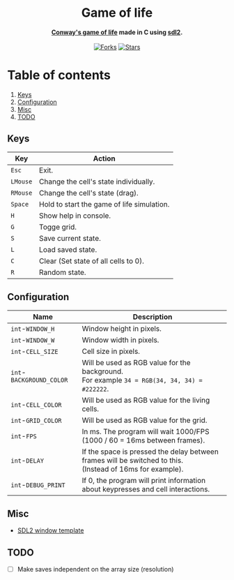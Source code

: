 <div align="center">
	<h1>Game of life</h1>
	<b><a href="https://en.wikipedia.org/wiki/Conway's_Game_of_Life">Conway's game of life</a> made in C using <a href="https://www.libsdl.org/index.php">sdl2</a>.</b><br><br>
	<a href="https://github.com/r4v10l1/game-of-life/network/members"><img src="https://img.shields.io/github/forks/r4v10l1/game-of-life.svg?style=for-the-badge&logo=c&color=a8b9cc&logoColor=a8b9cc" alt="Forks"></a>
	<a href="https://github.com/r4v10l1/game-of-life/stargazers"><img src="https://img.shields.io/github/stars/r4v10l1/game-of-life.svg?style=for-the-badge&logo=c&color=a8b9cc&logoColor=a8b9cc" alt="Stars"></a>
</div>

# Table of contents
1. [Keys](https://github.com/r4v10l1/game-of-life#Keys)
2. [Configuration](https://github.com/r4v10l1/game-of-life#Configuration)
3. [Misc](https://github.com/r4v10l1/game-of-life#Misc)
4. [TODO](https://github.com/r4v10l1/game-of-life#TODO)

## Keys
Key      | Action
---------|------------
`Esc`    | Exit.
`LMouse` | Change the cell's state individually.
`RMouse` | Change the cell's state (drag).
`Space`  | Hold to start the game of life simulation.
`H`      | Show help in console.
`G`      | Togge grid.
`S`      | Save current state.
`L`      | Load saved state.
`C`      | Clear (Set state of all cells to 0).
`R`      | Random state.

## Configuration
Name                     | Description
-------------------------|--------------
`int`-`WINDOW_H`         | Window height in pixels.
`int`-`WINDOW_W`         | Window width in pixels.
`int`-`CELL_SIZE`        | Cell size in pixels.
`int`-`BACKGROUND_COLOR` | Will be used as RGB value for the background.<br>For example `34 = RGB(34, 34, 34) = #222222`.
`int`-`CELL_COLOR`       | Will be used as RGB value for the living cells.
`int`-`GRID_COLOR`       | Will be used as RGB value for the grid.
`int`-`FPS`              | In ms. The program will wait 1000/FPS (1000 / 60 = 16ms between frames).
`int`-`DELAY`            | If the space is pressed the delay between frames will be switched to this.<br>(Instead of 16ms for example).
`int`-`DEBUG_PRINT`      | If 0, the program will print information about keypresses and cell interactions.

## Misc
- [SDL2 window template](https://gist.github.com/r4v10l1/a2fe5c689ebb7682f5d9c008df9cd17d)

## TODO
- [ ] Make saves independent on the array size (resolution)
